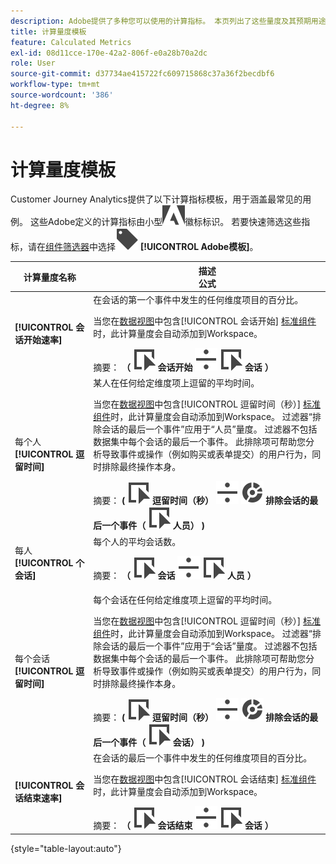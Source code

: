 ```yaml
---
description: Adobe提供了多种您可以使用的计算指标。 本页列出了这些量度及其预期用途。
title: 计算量度模板
feature: Calculated Metrics
exl-id: 08d11cce-170e-42a2-806f-e0a28b70a2dc
role: User
source-git-commit: d37734ae415722fc609715868c37a36f2becdbf6
workflow-type: tm+mt
source-wordcount: '386'
ht-degree: 8%

---
```


# 计算量度模板

Customer Journey Analytics提供了以下计算指标模板，用于涵盖最常见的用例。 这些Adobe定义的计算指标由小型![AdobeLogoSmall](/help/assets/icons/AdobeLogoSmall.svg)徽标标识。 若要快速筛选这些指标，请在[组件筛选器](/help/components/overview.md#filter)中选择![标签](/help/assets/icons/Label.svg) **[!UICONTROL Adobe模板]**。

| 计算量度名称 | 描述<br/>公式 |
|---------|----------|
| **[!UICONTROL 会话开始速率]** | 在会话的第一个事件中发生的任何维度项目的百分比。<p>当您在[数据视图](/help/data-views/create-dataview.md)中包含[!UICONTROL 会话开始] [标准组件](/help/data-views/component-reference.md)时，此计算量度会自动添加到Workspace。</p>摘要： **（** ![事件](/help/assets/icons/Event.svg) **会话开始** ![除](/help/assets/icons/Divide.svg) ![事件](/help/assets/icons/Event.svg) **会话** **）** |
| 每个人&#x200B;**[!UICONTROL 逗留时间]** | 某人在任何给定维度项上逗留的平均时间。<p>当您在[数据视图](/help/data-views/create-dataview.md)中包含[!UICONTROL 逗留时间（秒）] [标准组件](/help/data-views/component-reference.md)时，此计算量度会自动添加到Workspace。 过滤器“排除会话的最后一个事件”应用于“人员”量度。 过滤器不包括数据集中每个会话的最后一个事件。 此排除项可帮助您分析导致事件或操作（例如购买或表单提交）的用户行为，同时排除最终操作本身。</p>摘要： **(** ![事件](/help/assets/icons/Event.svg) **逗留时间（秒）** ![除](/help/assets/icons/Divide.svg) ![分段](/help/assets/icons/Segmentation.svg) **排除会话的最后一个事件（** ![事件](/help/assets/icons/Event.svg) **人员） )** |
| 每人&#x200B;**[!UICONTROL 个会话]** | 每个人的平均会话数。<p>摘要： **（** ![事件](/help/assets/icons/Event.svg) **会话** ![分配](/help/assets/icons/Divide.svg) ![事件](/help/assets/icons/Event.svg) **人员** **）** |
| 每个会话&#x200B;**[!UICONTROL 逗留时间]** | 每个会话在任何给定维度项上逗留的平均时间。<p>当您在[数据视图](/help/data-views/create-dataview.md)中包含[!UICONTROL 逗留时间（秒）] [标准组件](/help/data-views/component-reference.md)时，此计算量度会自动添加到Workspace。 过滤器“排除会话的最后一个事件”应用于“会话”量度。 过滤器不包括数据集中每个会话的最后一个事件。 此排除项可帮助您分析导致事件或操作（例如购买或表单提交）的用户行为，同时排除最终操作本身。</p>摘要： **(** ![事件](/help/assets/icons/Event.svg) **逗留时间（秒）** ![除](/help/assets/icons/Divide.svg) ![分段](/help/assets/icons/Segmentation.svg) **排除会话的最后一个事件（** ![事件](/help/assets/icons/Event.svg) **会话） )** |
| **[!UICONTROL 会话结束速率]** | 在会话的最后一个事件中发生的任何维度项目的百分比。 <p>当您在[数据视图](/help/data-views/create-dataview.md)中包含[!UICONTROL 会话结束] [标准组件](/help/data-views/component-reference.md)时，此计算量度会自动添加到Workspace。</p>摘要： **（** ![事件](/help/assets/icons/Event.svg) **会话结束** ![除](/help/assets/icons/Divide.svg) ![事件](/help/assets/icons/Event.svg) **会话** **）** |

{style="table-layout:auto"}

